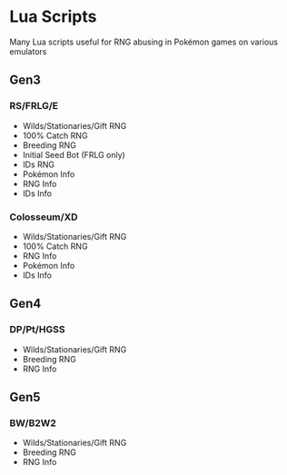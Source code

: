 # Lua Scripts
Many Lua scripts useful for RNG abusing in Pokémon games on various emulators

## Gen3
### RS/FRLG/E
- Wilds/Stationaries/Gift RNG
- 100% Catch RNG
- Breeding RNG
- Initial Seed Bot (FRLG only)
- IDs RNG
- Pokémon Info
- RNG Info
- IDs Info
### Colosseum/XD
- Wilds/Stationaries/Gift RNG
- 100% Catch RNG
- RNG Info
- Pokémon Info
- IDs Info

## Gen4
### DP/Pt/HGSS
- Wilds/Stationaries/Gift RNG
- Breeding RNG
- RNG Info

## Gen5
### BW/B2W2
- Wilds/Stationaries/Gift RNG
- Breeding RNG
- RNG Info
